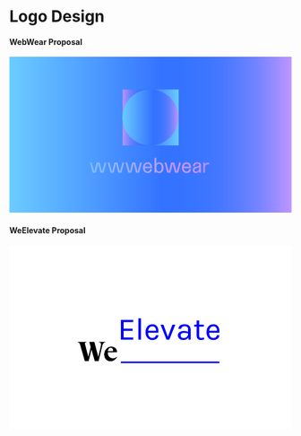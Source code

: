# Logo Design

#### WebWear Proposal

<img src="https://github.com/dvdptr/de-design/blob/master/graphics/logo-design/wwwebwear-logo2.png" width="full">

#### WeElevate Proposal

<img src="https://github.com/dvdptr/de-design/blob/master/graphics/logo-design/weElevate_logo.png" width="full">
